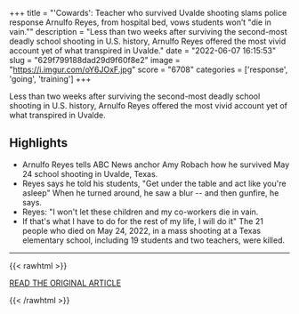 +++
title = "'Cowards': Teacher who survived Uvalde shooting slams police response Arnulfo Reyes, from hospital bed, vows students won’t \"die in vain.\""
description = "Less than two weeks after surviving the second-most deadly school shooting in U.S. history, Arnulfo Reyes offered the most vivid account yet of what transpired in Uvalde."
date = "2022-06-07 16:15:53"
slug = "629f799188dad29d9f60f8e2"
image = "https://i.imgur.com/oY6JOxF.jpg"
score = "6708"
categories = ['response', 'going', 'training']
+++

Less than two weeks after surviving the second-most deadly school shooting in U.S. history, Arnulfo Reyes offered the most vivid account yet of what transpired in Uvalde.

## Highlights

- Arnulfo Reyes tells ABC News anchor Amy Robach how he survived May 24 school shooting in Uvalde, Texas.
- Reyes says he told his students, "Get under the table and act like you're asleep" When he turned around, he saw a blur -- and then gunfire, he says.
- Reyes: "I won't let these children and my co-workers die in vain.
- If that's what I have to do for the rest of my life, I will do it" The 21 people who died on May 24, 2022, in a mass shooting at a Texas elementary school, including 19 students and two teachers, were killed.

---

{{< rawhtml >}}
  <p class="article-category">
    <a target="_blank" href="https://abcnews.go.com/GMA/News/cowards-teacher-survived-uvalde-shooting-slams-police-response/story?id=85219697">READ THE ORIGINAL ARTICLE</a>
  </p>
{{< /rawhtml >}}

